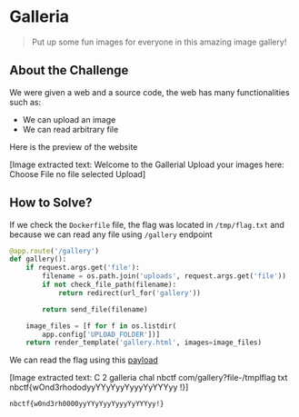# Galleria
> Put up some fun images for everyone in this amazing image gallery!

## About the Challenge
We were given a web and a source code, the web has many functionalities such as:
* We can upload an image
* We can read arbitrary file

Here is the preview of the website


[Image extracted text: Welcome to the Gallerial
Upload your images here:
Choose File
no file selected
Upload]


## How to Solve?
If we check the `Dockerfile` file, the flag was located in `/tmp/flag.txt` and because we can read any file using `/gallery` endpoint

```python
@app.route('/gallery')
def gallery():
    if request.args.get('file'):
        filename = os.path.join('uploads', request.args.get('file'))
        if not check_file_path(filename):
            return redirect(url_for('gallery'))

        return send_file(filename)

    image_files = [f for f in os.listdir(
        app.config['UPLOAD_FOLDER'])]
    return render_template('gallery.html', images=image_files)
```

We can read the flag using this [payload](https://galleria.chal.nbctf.com/gallery?file=/tmp/flag.txt)


[Image extracted text: C
2
galleria chal nbctf com/gallery?file-/tmplflag txt
nbctf{wOnd3rhododyyYYyYyyYyyyYyYYYyy !}]


```
nbctf{w0nd3rh0000yyYYyYyyYyyyYyYYYyy!}
```